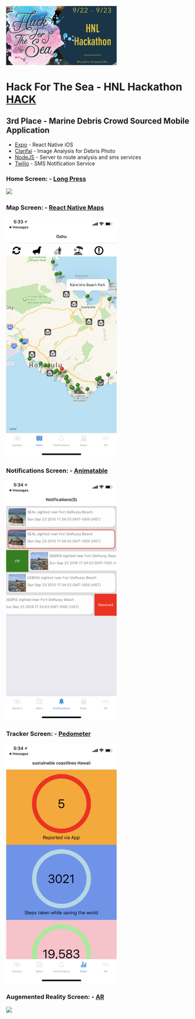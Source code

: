 <img src="./assets/logo.png" width="300"/>

# Hack For The Sea - HNL Hackathon [HACK](https://www.hackfortheseahnl.com)

## 3rd Place - Marine Debris Crowd Sourced Mobile Application
- [Expo](https://expo.io/) - React Native iOS
- [Clarifai](http://clarifai.com) - Image Analysis for Debris Photo
- [NodeJS](https://nodejs.org/en/) - Server to route analysis and sms services
- [Twilio](https://www.twilio.com/) - SMS Notification Service

### Home Screen: - [Long Press](https://docs.expo.io/versions/latest/react-native/handling-touches)
<img src="./assets/camera.PNG" width="300"/>

### Map Screen: - [React Native Maps](https://docs.expo.io/versions/latest/sdk/map-view)
<img src="./assets/map.PNG" width="300"/>

### Notifications Screen: - [Animatable](https://github.com/oblador/react-native-animatable)
<img src="./assets/notifications.PNG" width="300"/>

### Tracker Screen: - [Pedometer](https://docs.expo.io/versions/latest/sdk/pedometer)
<img src="./assets/tracker.PNG" width="300"/>

### Augemented Reality Screen: - [AR](https://docs.expo.io/versions/v28.0.0/sdk/AR)
<img src="./assets/ar.PNG" width="300"/>
